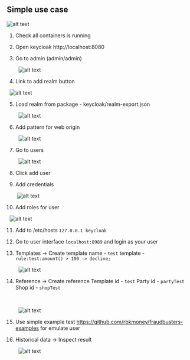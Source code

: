 ## Simple use case

![alt text](../images/fraudbusters_sequence_diagram.png)

1. Check all containers is running
2. Open keycloak http://localhost:8080
3. Go to admin (admin/admin) &nbsp;

   &nbsp;
   ![alt text](../images/keycloak-admin.png)
   &nbsp;
4. Link to add realm button &nbsp;

&nbsp;
![alt text](../images/add-realm.png)
&nbsp;

5. Load realm from package - keycloak/realm-export.json &nbsp;

   &nbsp;
   ![alt text](../images/add-realm-2.png)
   &nbsp;
6. Add pattern for web origin &nbsp;

   &nbsp;
   ![alt text](../images/add-web-origin-pattern.png)
   &nbsp;
7. Go to users &nbsp;

   &nbsp;
   ![alt text](../images/go-user.png)
   &nbsp;

8. Click add user
9. Add credentials &nbsp;

   &nbsp;![alt text](../images/set-cred.png)
10. Add roles for user &nbsp;

&nbsp;
![alt text](../images/add-role.png)
&nbsp;

11. Add to /etc/hosts ```127.0.0.1 keycloak```
12. Go to user interface ```localhost:8989``` and login as your user
13. Templates -> Create template name -
    ```test```
    template -
    ```rule:test:amount() > 100 -> decline;```

    &nbsp;
    ![alt text](../images/created-template.png)
    &nbsp;
14. Reference -> Create reference Template id -
    ```test```
    Party id -
    ```partyTest```
    Shop id -
    ```shopTest```

    &nbsp;

    &nbsp;
    ![alt text](../images/created-reference.png)
    &nbsp;

15. Use simple example test https://github.com/rbkmoney/fraudbusters-examples for emulate user

16. Historical data -> Inspect result
    &nbsp;

    &nbsp;
    ![alt text](../images/result-data.png)
